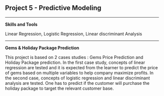 ## Project 5 - Predictive Modeling
---

**Skills and Tools**  

Linear Regression, Logistic Regression, Linear discriminant Analysis

---

**Gems & Holiday Package Prediction**

This project is based on 2 cases studies : Gems Price Prediction and Holiday Package prediction. In the first case study, concepts of linear regression are tested and it is expected from the learner to predict the price of gems based on multiple variables to help company maximize profits. In the second case, concepts of logistic regression and linear discriminant analysis are tested. One has to predict if the customer will purchase the holiday package to target the relevant customer base.


